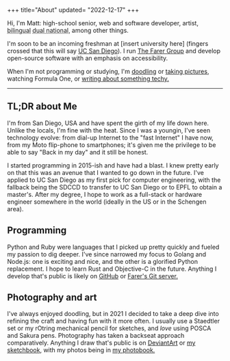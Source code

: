 +++
title="About"
updated= "2022-12-17"
+++

<!-- Don't have a picture.. yet. <img src="/profile_wide.jpg" alt="Photo of Matt Ronchetto" loading="lazy" />-->

Hi, I'm Matt: high-school senior, web and software developer, artist, <abbr title="English and French">bilingual</abbr> <abbr title="French-American">dual national</abbr>, among other things.

I'm soon to be an incoming freshman at \[insert university here\] (fingers crossed that this will say [UC San Diego](https://ucsd.edu)). I run [The Farer Group](https://farer.group) and develop open-source software with an emphasis on accessibility.

When I'm not programming or studying, I'm [doodling](/sketchbook) or [taking pictures](/photobook), watching Formula One, or [writing about something techy.](/blog)

---

## TL;DR about Me
I'm from San Diego, USA and have spent the girth of my life down here. Unlike the locals, I'm fine with the heat. Since I was a youngin, I've seen technology evolve: from dial-up Internet to the "fast Internet" I have now, from my Moto flip-phone to smartphones; it's given me the privilege to be able to say "Back in my day" and it still be honest.

I started programming in 2015-ish and have had a blast. I knew pretty early on that this was an avenue that I wanted to go down in the future. I've applied to UC San Diego as my first pick for computer engineering, with the fallback being the SDCCD to transfer to UC San Diego or to EPFL to obtain a master's. After my degree, I hope to work as a full-stack or hardware engineer somewhere in the world (ideally in the US or in the Schengen area).

## Programming
Python and Ruby were languages that I picked up pretty quickly and fueled my passion to dig deeper. I've since narrowed my focus to Golang and Node.js: one is exciting and nice, and the other is a glorified Python replacement. I hope to learn Rust and Objective-C in the future. Anything I develop that's public is likely on [GitHub](https://github.com/doamatto) or [Farer's Git server.](https://git.farer.group)

## Photography and art
I've always enjoyed doodling, but in 2021 I decided to take a deep dive into refining the craft and having fun with it more often. I usually use a Staedtler set or my rOtring mechanical pencil for sketches, and *love* using POSCA and Sakura pens. Photography has taken a backseat approach comparatively. Anything I draw that's public is on [DeviantArt](https://deviantart.com/doa-matt-o) or [my sketchbook](/sketchbook), with my photos being in [my photobook.](/photobook)
